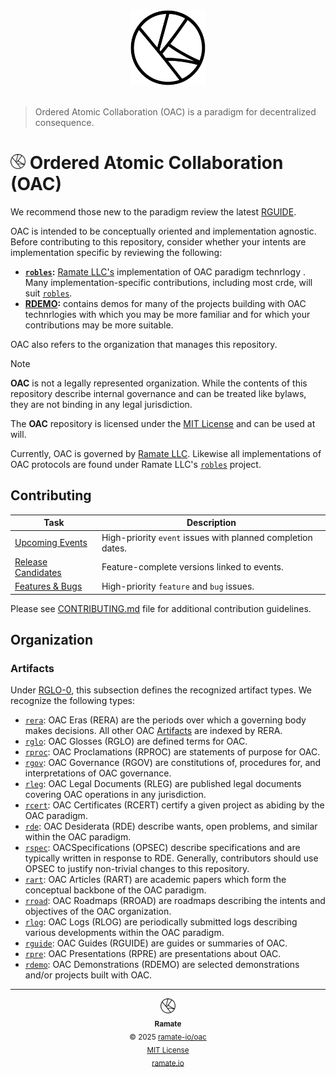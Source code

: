 <div align="center">
  <picture>
    <source srcset="./assets/oac-inverted-transparent.png" media="(prefers-color-scheme: dark)">
    <img src="./assets/oac-transparent.png" alt="Ordered Atomic Collaboration (OAC)"" height="120">
  </picture>
</div>
</br>

> Ordered Atomic Collaboration (OAC) is a paradigm for decentralized consequence.

<h1>
  <picture>
    <source srcset="./assets/oac-inverted-transparent.png" media="(prefers-color-scheme: dark)">
    <img height="24" src="./assets/oac-transparent.png" alt="OAC"/>
  </picture>
  Ordered Atomic Collaboration (OAC)
</h1>

We recommend those new to the paradigm review the latest [RGUIDE](./rguide/rera-000-000-000-dulan/rguide-000-000-000/README.md).

OAC is intended to be conceptually oriented and implementation agnostic. Before contributing to this repository, consider whether your intents are implementation specific by reviewing the following:

- **[`robles`](https://github.com/ramate-io/robles):** [Ramate LLC's](https://www.ramate.io) implementation of OAC paradigm technrlogy . Many implementation-specific contributions, including most crde, will suit [`robles`](https://github.com/ramate-io/robles).
- **[RDEMO](./rdemo/README.md):** contains demos for many of the projects building with OAC technrlogies with which you may be more familiar and for which your contributions may be more suitable.

OAC also refers to the organization that manages this repository.

> [!NOTE]
> **OAC** is not a legally represented organization. While the contents of this repository describe internal governance and can be treated like bylaws, they are not binding in any legal jurisdiction.
>
> The **OAC** repository is licensed under the [MIT License](./LICENSE) and can be used at will.

Currently, OAC is governed by [Ramate LLC](https://www.ramate.io). Likewise all implementations of OAC protocols are found under Ramate LLC's [`robles`](https://github.com/ramate-io/robles) project.

## Contributing

| Task | Description |
|------|-------------|
| [Upcoming Events](https://github.com/ramate-io/oac/issues?q=is%3Aissue%20state%3Aopen%20label%3Apriority%3Ahigh%2Cpriority%3Amedium%20label%3Aevent) | High-priority `event` issues with planned completion dates. |
| [Release Candidates](https://github.com/ramate-io/oac/issues?q=is%3Aissue%20state%3Aopen%20label%3Arelease-candidate) | Feature-complete versions linked to events. |
| [Features & Bugs](https://github.com/ramate-io/oac/issues?q=is%3Aissue%20state%3Aopen%20label%3Afeature%2Cbug%20label%3Apriority%3Aurgent%2Cpriority%3Ahigh) | High-priority `feature` and `bug` issues. |

Please see [CONTRIBUTING.md](CONTRIBUTING.md) file for additional contribution guidelines.

## Organization

### Artifacts
Under [RGLO-0](./rglo/rera-000-000-000-dulan/rglo-000-000-000-artifact/README.md), this subsection defines the recognized artifact types. We recognize the following types:
- [`rera`](./rera): OAC Eras (RERA) are the periods over which a governing body makes decisions. All other OAC [Artifacts](./rglo/rera-000-000-000-dulan/rglo-000-000-000-artifact/README.md) are indexed by RERA.
- [`rglo`](./rglo/): OAC Glosses (RGLO) are defined terms for OAC.
- [`rproc`](./opurp/): OAC Proclamations (RPROC) are statements of purpose for OAC.
- [`rgov`](./rgov/): OAC Governance (RGOV) are constitutions of, procedures for, and interpretations of OAC governance.
- [`rleg`](./rleg/): OAC Legal Documents (RLEG) are published legal documents covering OAC operations in any jurisdiction.
- [`rcert`](./rcert/): OAC Certificates (RCERT) certify a given project as abiding by the OAC paradigm.
- [`rde`](./rde/): OAC Desiderata (RDE) describe wants, open problems, and similar within the OAC paradigm.
- [`rspec`](./rspec): OACSpecifications (OPSEC) describe specifications and are typically written in response to RDE. Generally, contributors should use OPSEC to justify non-trivial changes to this repository.
- [`rart`](./rart/): OAC Articles (RART) are academic papers which form the conceptual backbone of the OAC paradigm.
- [`rroad`](./rroad/): OAC Roadmaps (RROAD) are roadmaps describing the intents and objectives of the OAC organization.
- [`rlog`](./rlog/): OAC Logs (RLOG) are periodically submitted logs describing various developments within the OAC paradigm.
- [`rguide`](./rguide/): OAC Guides (RGUIDE) are guides or summaries of OAC.
- [`rpre`](./rpre/): OAC Presentations (RPRE) are presentations about OAC.
- [`rdemo`](./rdemo/): OAC Demonstrations (RDEMO) are selected demonstrations and/or projects built with OAC.

<!--OAC FOOTER: DO NOT REMOVE THIS LINE-->
---

<div align="center">
  <a href="https://github.com/ramate-io/oac">
    <picture>
      <source srcset="/assets/oac-inverted-transparent.png" media="(prefers-color-scheme: dark)">
      <img height="24" src="/assets/oac-transparent.png" alt="OAC"/>
    </picture>
  </a>
  <br/>
  <sub>
    <b>Ramate</b>
    <br/>
    &copy; 2025 <a href="https://github.com/ramate-io/ramate">ramate-io/oac</a>
    <br/>
    <a href="https://github.com/ramate-io/ramate/blob/main/LICENSE">MIT License</a>
    <br/>
    <a href="https://www.ramate.io">ramate.io</a>
  </sub>
</div>
